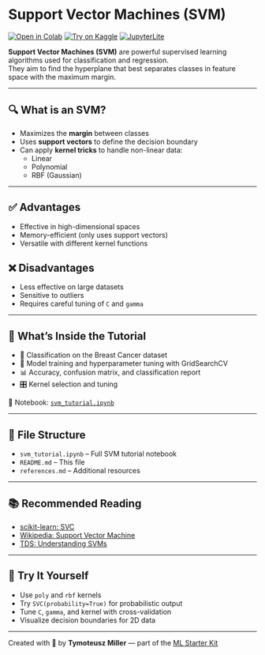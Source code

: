 # Support Vector Machines (SVM)

[![Open in Colab](https://colab.research.google.com/assets/colab-badge.svg)](https://colab.research.google.com/github/TyMill/ml-starter-kit/blob/main/eng/svm/svm_tutorial.ipynb)
[![Try on Kaggle](https://img.shields.io/badge/Open%20in-Kaggle-blue)](https://www.kaggle.com/code)
[![JupyterLite](https://img.shields.io/badge/Try%20it-JupyterLite-orange)](https://jupyterlite.github.io/demo)

**Support Vector Machines (SVM)** are powerful supervised learning algorithms used for classification and regression.  
They aim to find the hyperplane that best separates classes in feature space with the maximum margin.

---

## 🔍 What is an SVM?

- Maximizes the **margin** between classes  
- Uses **support vectors** to define the decision boundary  
- Can apply **kernel tricks** to handle non-linear data:
  - Linear
  - Polynomial
  - RBF (Gaussian)

---

## ✅ Advantages

- Effective in high-dimensional spaces  
- Memory-efficient (only uses support vectors)  
- Versatile with different kernel functions

## ❌ Disadvantages

- Less effective on large datasets  
- Sensitive to outliers  
- Requires careful tuning of `C` and `gamma`

---

## 🧪 What’s Inside the Tutorial

- 🏥 Classification on the Breast Cancer dataset  
- 🔧 Model training and hyperparameter tuning with GridSearchCV  
- 📊 Accuracy, confusion matrix, and classification report  
- 🎛 Kernel selection and tuning

📘 Notebook: [`svm_tutorial.ipynb`](./svm_tutorial.ipynb)

---

## 📂 File Structure

- `svm_tutorial.ipynb` – Full SVM tutorial notebook  
- `README.md` – This file  
- `references.md` – Additional resources

---

## 📚 Recommended Reading

- [scikit-learn: SVC](https://scikit-learn.org/stable/modules/generated/sklearn.svm.SVC.html)  
- [Wikipedia: Support Vector Machine](https://en.wikipedia.org/wiki/Support_vector_machine)  
- [TDS: Understanding SVMs](https://towardsdatascience.com/understanding-support-vector-machine-example-code-in-python-7fbcffc9d7c0)

---

## 🚀 Try It Yourself

- Use `poly` and `rbf` kernels  
- Try `SVC(probability=True)` for probabilistic output  
- Tune `C`, `gamma`, and kernel with cross-validation  
- Visualize decision boundaries for 2D data

---

Created with 🧠 by **Tymoteusz Miller** — part of the [ML Starter Kit](https://github.com/TyMill/ml-starter-kit)
